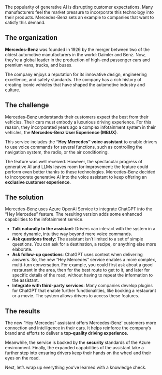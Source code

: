 The popularity of generative AI is disrupting customer expectations. Many manufacturers feel the market pressure to incorporate this technology into their products. Mercedes-Benz sets an example to companies that want to satisfy this demand.

## The organization

**Mercedes-Benz** was founded in 1926 by the merger between two of the oldest automotive manufacturers in the world: Daimler and Benz. Now, they’re a global leader in the production of high-end passenger cars and premium vans, trucks, and buses.

The company enjoys a reputation for its innovative design, engineering excellence, and safety standards. The company has a rich history of creating iconic vehicles that have shaped the automotive industry and culture.

## The challenge

Mercedes-Benz understands their customers expect the best from their vehicles. Their cars must embody a luxurious driving experience. For this reason, they incorporated years ago a complex infotainment system in their vehicles, the **Mercedes-Benz User Experience (MBUX)**.

This service includes the **“Hey Mercedes” voice assistant** to enable drivers to use voice commands for several functions, such as controlling the navigation system, the radio, or the air conditioning.

The feature was well received. However, the spectacular progress of generative AI and LLMs leaves room for improvement: the feature could perform even better thanks to these technologies. Mercedes-Benz decided to incorporate generative AI into the voice assistant to keep offering an **exclusive customer experience**.

## The solution

Mercedes-Benz uses Azure OpenAI Service to integrate ChatGPT into the “Hey Mercedes” feature. The resulting version adds some enhanced capabilities to the infotainment service.

* **Talk naturally to the assistant**: Drivers can interact with the system in a more dynamic, intuitive way beyond mere voice commands.
* **Ask questions freely**: The assistant isn’t limited to a set of simple questions. You can ask for a destination, a recipe, or anything else more elaborate.
* **Ask follow-up questions**: ChatGPT uses context when delivering answers. So, the new “Hey Mercedes” service enables a more complex, multi-turn conversation. For example, you could first ask about a good restaurant in the area, then for the best route to get to it, and later for specific details of the road, without having to repeat the information to the assistant.
* **Integrate with third-party services**: Many companies develop plugins for ChatGPT that enable further functionalities, like booking a restaurant or a movie. The system allows drivers to access these features.

## The results

The new “Hey Mercedes” assistant offers Mercedes-Benz’ customers more connection and intelligence in their cars. It helps reinforce the company’s brand and efforts to deliver a **top-quality driving experience**.

Meanwhile, the service is backed by the **security** standards of the Azure environment. Finally, the expanded capabilities of the assistant take a further step into ensuring drivers keep their hands on the wheel and their eyes on the road.

Next, let’s wrap up everything you’ve learned with a knowledge check.
